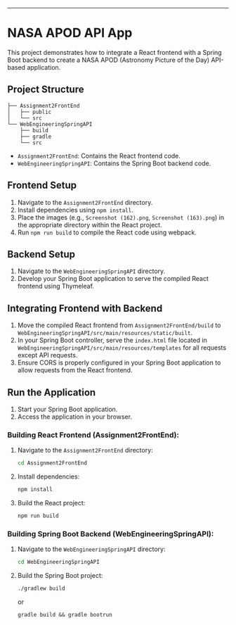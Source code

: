 
---

# NASA APOD API App

This project demonstrates how to integrate a React frontend with a Spring Boot backend to create a NASA APOD (Astronomy Picture of the Day) API-based application.

## Project Structure

```
├── Assignment2FrontEnd
│   ├── public
│   └── src
└── WebEngineeringSpringAPI
    ├── build
    ├── gradle
    └── src
```

- `Assignment2FrontEnd`: Contains the React frontend code.
- `WebEngineeringSpringAPI`: Contains the Spring Boot backend code.

## Frontend Setup

1. Navigate to the `Assignment2FrontEnd` directory.
2. Install dependencies using `npm install`.
3. Place the images (e.g., `Screenshot (162).png`, `Screenshot (163).png`) in the appropriate directory within the React project.
4. Run `npm run build` to compile the React code using webpack.

## Backend Setup

1. Navigate to the `WebEngineeringSpringAPI` directory.
2. Develop your Spring Boot application to serve the compiled React frontend using Thymeleaf.

## Integrating Frontend with Backend

1. Move the compiled React frontend from `Assignment2FrontEnd/build` to `WebEngineeringSpringAPI/src/main/resources/static/built`.
2. In your Spring Boot controller, serve the `index.html` file located in `WebEngineeringSpringAPI/src/main/resources/templates` for all requests except API requests.
3. Ensure CORS is properly configured in your Spring Boot application to allow requests from the React frontend.

## Run the Application

1. Start your Spring Boot application.
2. Access the application in your browser.



### Building React Frontend (Assignment2FrontEnd):

1. Navigate to the `Assignment2FrontEnd` directory:

   ```bash
   cd Assignment2FrontEnd
   ```

2. Install dependencies:

   ```bash
   npm install
   ```

3. Build the React project:

   ```bash
   npm run build
   ```

### Building Spring Boot Backend (WebEngineeringSpringAPI):

1. Navigate to the `WebEngineeringSpringAPI` directory:

   ```bash
   cd WebEngineeringSpringAPI
   ```

2. Build the Spring Boot project:

   ```bash
   ./gradlew build
   ```
   or 
   ```
   gradle build && gradle bootrun
   ```
